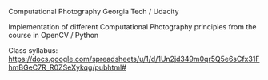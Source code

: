 Computational Photography
Georgia Tech / Udacity

Implementation of different Computational Photography principles from the course in OpenCV / Python

Class syllabus:
https://docs.google.com/spreadsheets/u/1/d/1Un2jd349m0qr5Q5e6sCfx31FhmBGeC7R_R0ZSeXykqg/pubhtml#